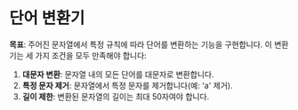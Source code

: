 # 단어 변환기
**목표**: 주어진 문자열에서 특정 규칙에 따라 단어를 변환하는 기능을 구현합니다. 이 변환기는 세 가지 조건을 모두 만족해야 합니다:

1. **대문자 변환**: 문자열 내의 모든 단어를 대문자로 변환합니다.
2. **특정 문자 제거**: 문자열에서 특정 문자를 제거합니다(예: 'a' 제거).
3. **길이 제한**: 변환된 문자열의 길이는 최대 50자여야 합니다.
